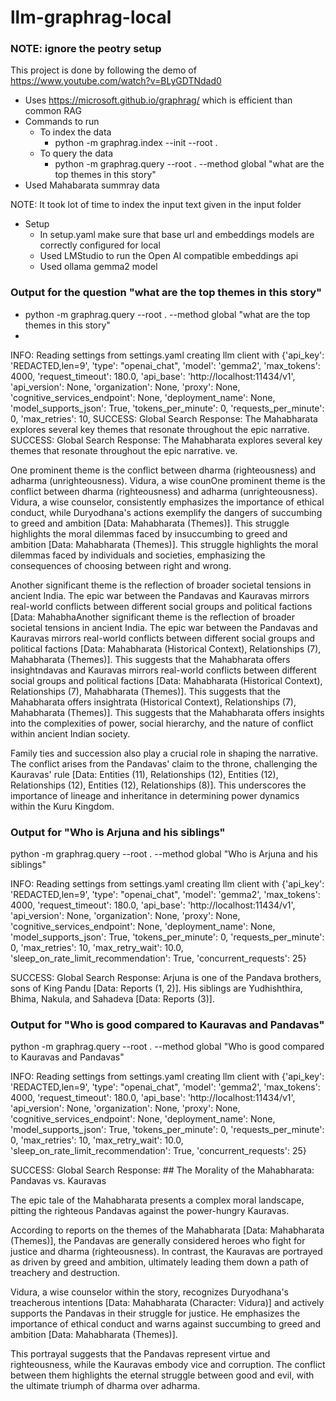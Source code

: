 # llm-graphrag-local

### NOTE: ignore the peotry setup

This project is done by following the demo of https://www.youtube.com/watch?v=BLyGDTNdad0

- Uses https://microsoft.github.io/graphrag/ which is efficient than common RAG
- Commands to run
  - To index the data
    - python -m graphrag.index --init --root .
  - To query the data
    - python -m graphrag.query --root . --method global "what are the top themes in this story"
- Used Mahabarata summray data

NOTE: It took lot of time to index the input text given in the input folder

- Setup
  - In setup.yaml make sure that base url and embeddings models are correctly configured for local
  - Used LMStudio to run the Open AI compatible embeddings api
  - Used ollama gemma2 model
 

### Output for the question  "what are the top themes in this story"

- python -m graphrag.query --root . --method global "what are the top themes in this story"
- 
INFO: Reading settings from settings.yaml
creating llm client with {'api_key': 'REDACTED,len=9', 'type': "openai_chat", 'model': 'gemma2', 'max_tokens': 4000, 'request_timeout': 180.0, 'api_base': 'http://localhost:11434/v1', 'api_version': None, 'organization': None, 'proxy': None, 'cognitive_services_endpoint': None, 'deployment_name': None, 'model_supports_json': True, 'tokens_per_minute': 0, 'requests_per_minute': 0, 'max_retries': 10, SUCCESS: Global Search Response: The Mahabharata explores several key themes that resonate throughout the epic narrative.
SUCCESS: Global Search Response: The Mahabharata explores several key themes that resonate throughout the epic narrative.
ve.


One prominent theme is the conflict between dharma (righteousness) and adharma (unrighteousness).  Vidura, a wise counOne prominent theme is the conflict between dharma (righteousness) and adharma (unrighteousness).  Vidura, a wise counselor, consistently emphasizes the importance of ethical conduct, while Duryodhana's actions exemplify the dangers of succumbing to greed and ambition [Data: Mahabharata (Themes)]. This struggle highlights the moral dilemmas faced by insuccumbing to greed and ambition [Data: Mahabharata (Themes)]. This struggle highlights the moral dilemmas faced by individuals and societies, emphasizing the consequences of choosing between right and wrong.

Another significant theme is the reflection of broader societal tensions in ancient India. The epic war between the Pandavas and Kauravas mirrors real-world conflicts between different social groups and political factions [Data: MahabhaAnother significant theme is the reflection of broader societal tensions in ancient India. The epic war between the Pandavas and Kauravas mirrors real-world conflicts between different social groups and political factions [Data: Mahabharata (Historical Context), Relationships (7), Mahabharata (Themes)]. This suggests that the Mahabharata offers insightndavas and Kauravas mirrors real-world conflicts between different social groups and political factions [Data: Mahabharata (Historical Context), Relationships (7), Mahabharata (Themes)]. This suggests that the Mahabharata offers insightrata (Historical Context), Relationships (7), Mahabharata (Themes)]. This suggests that the Mahabharata offers insights into the complexities of power, social hierarchy, and the nature of conflict within ancient Indian society.

Family ties and succession also play a crucial role in shaping the narrative. The conflict arises from the Pandavas' claim to the throne, challenging the Kauravas' rule [Data: Entities (11), Relationships (12), Entities (12), Relationships (12), Entities (12), Relationships (8)]. This underscores the importance of lineage and inheritance in determining power dynamics within the Kuru Kingdom.

### Output for "Who is Arjuna and his siblings"

 python -m graphrag.query --root . --method global "Who is Arjuna and his siblings"


INFO: Reading settings from settings.yaml
creating llm client with {'api_key': 'REDACTED,len=9', 'type': "openai_chat", 'model': 'gemma2', 'max_tokens': 4000, 'request_timeout': 180.0, 'api_base': 'http://localhost:11434/v1', 'api_version': None, 'organization': None, 'proxy': None, 'cognitive_services_endpoint': None, 'deployment_name': None, 'model_supports_json': True, 'tokens_per_minute': 0, 'requests_per_minute': 0, 'max_retries': 10, 'max_retry_wait': 10.0, 'sleep_on_rate_limit_recommendation': True, 'concurrent_requests': 25}

SUCCESS: Global Search Response: Arjuna is one of the Pandava brothers, sons of King Pandu [Data: Reports (1, 2)].  His siblings are Yudhishthira, Bhima, Nakula, and Sahadeva [Data: Reports (3)].


### Output for "Who is good compared to Kauravas and Pandavas"

python -m graphrag.query --root . --method global "Who is good compared to Kauravas and Pandavas"


INFO: Reading settings from settings.yaml
creating llm client with {'api_key': 'REDACTED,len=9', 'type': "openai_chat", 'model': 'gemma2', 'max_tokens': 4000, 'request_timeout': 180.0, 'api_base': 'http://localhost:11434/v1', 'api_version': None, 'organization': None, 'proxy': None, 'cognitive_services_endpoint': None, 'deployment_name': None, 'model_supports_json': True, 'tokens_per_minute': 0, 'requests_per_minute': 0, 'max_retries': 10, 'max_retry_wait': 10.0, 'sleep_on_rate_limit_recommendation': True, 'concurrent_requests': 25}

SUCCESS: Global Search Response: ##  The Morality of the Mahabharata: Pandavas vs. Kauravas

The epic tale of the Mahabharata presents a complex moral landscape, pitting the righteous Pandavas against the power-hungry Kauravas.

According to reports on the themes of the Mahabharata [Data: Mahabharata (Themes)], the Pandavas are generally considered heroes who fight for justice and dharma (righteousness).  In contrast, the Kauravas are portrayed as driven by greed and ambition, ultimately leading them down a path of treachery and destruction.

Vidura, a wise counselor within the story, recognizes Duryodhana's treacherous intentions [Data: Mahabharata (Character: Vidura)] and actively supports the Pandavas in their struggle for justice. He emphasizes the importance of ethical conduct and warns against succumbing to greed and ambition [Data: Mahabharata (Themes)].


This portrayal suggests that the Pandavas represent virtue and righteousness, while the Kauravas embody vice and corruption. The conflict between them highlights the eternal struggle between good and evil, with the ultimate triumph of dharma over adharma.
